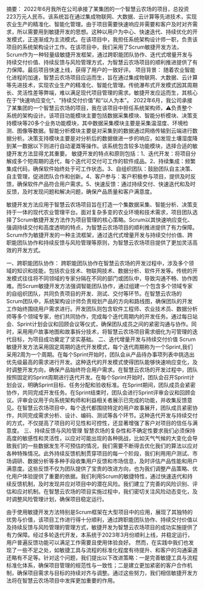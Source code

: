 摘要：
  2022年6月我所在公司承接了某集团的一个智慧云农场的项目，总投资223万元人民币。该系统旨在通过集成物联网、大数据、云计算等先进技术，实现农业生产的精准化、智能化管理。由于项目需要快速响应并需要和客户及时对齐需求，所以需要用到敏捷开发的思想。这种以用户为中心、快速迭代、持续优化的开发模式，正逐渐成为主流模式。在该项目中，我担任系统架构设计师一职，负责该项目的系统架构设计工作。在该项目中，我们采用了Scrum敏捷开发方法，Scrum作为一种轻量级敏捷开发框架，通过跨职能团队协作、迭代式增量开发与持续交付价值、持续反馈与风险管理方式，为智慧云农场项目的顺利推进提供了有力保障。最后项目快速上线，获得了用户的一致好评。
项目背景：
  随着农业智能化进程的加速，智慧云农场项目应运而生，旨在通过集成物联网、大数据、云计算等先进技术，实现农业生产的精准化、智能化管理。传统瀑布式开发模式因其周期长、灵活性差等弊端，难以满足现代项目管理的需求。敏捷开发应运而生，其核心在于“快速响应变化”、“持续交付价值”和“以人为本”。
  2022年6月，我公司承接了某集团的一个智慧云农场的项目，我在该项目中担任系统架构师，⚠️负责整个系统的架构设计。该项目功能模块主要包括数据采集模块、智能分析模块、决策支持模块等20多个业务功能模块，其中数据采集模块主要是采集温湿度、环境检测、图像等数据。智能分析模块主要是对采集到的数据通过网络传输到云端进行数据分析。决策支持模块主要是对分析后的数据做进一步的响应，如发现土壤湿度降到某一数据以下则进行自动灌溉等操作。该系统包含较多功能模块，选择合适的敏捷开发方法显得尤其重要。
  敏捷开发的特点和原则包括：1、迭代开发：将项目分解成多个短周期的迭代，每个迭代可交付可工作的软件成品。2、持续集成：频繁集成代码，确保软件始终处于可工作状态。3、自组织团队：鼓励团队自主决策、自主管理，促进团队合作和创新。4、客户参与：客户积极参与项目，提供及时反馈，确保软件产品符合用户需求。5、快速反馈：通过持续交付、快速迭代和及时反馈，及时发现问题和解决问题，确保产品质量和客户满意度。

  敏捷开发方法应用于智慧云农场项目旨在打造一个集数据采集、智能分析、决策支持于一体的现代农业管理平台。面对复杂多变的农业环境和技术需求，项目团队选择了Scrum敏捷开发方法作为项目管理的核心策略。Scrum以其快速响应变化、强调持续交付和高度透明的特点，为智慧云农场项目的顺利推进提供了有力保障。Scrum作为敏捷开发的一种主流框架，通过迭代式增量开发与持续交付价值、跨职能团队协作和持续反馈与风险管理等原则，为智慧云农场项目提供了更加灵活高效的开发方式。

一、跨职能团队协作：
  跨职能团队协作在智慧云农场的开发过程中，涉及多个领域的知识和技能，包括农业技术、物联网技术、数据分析、软件开发等。传统的开发模式往往将不同领域的专家分隔在不同的部门或团队中，导致沟通不畅、协作困难。而Scrum敏捷开发方法强调智能团队协作，通过组建一个包含多个领域专家的自组织团队，共同负责项目的开发、测试、交付等环节。在智慧云农场的Scrum团队中，系统架构设计师负责规划产品的方向和路线图，确保团队的开发工作始终围绕用户需求进行。开发团队则包含软件工程师、农业技术员、数据分析师等多个领域专家，他们共同协作，完成每个迭代周期内的开发任务。通过每日站会、Sprint计划会议和回顾会议等仪式，确保团队成员之间的紧密沟通与协作。同时，采用用户故事地图和故事拆分技术，将智慧云农场项目需求细化为可管理的迭代目标，为项目成功奠定了坚实基础。
二、迭代增量开发与持续交付价值
  Scrum敏捷开发方法采用固定周期的迭代开发模式，每个迭代周期称为一个Sprint,我们采用2周为一个周期。在每个Sprint开始时，团队会从产品待办事项列表中挑选出优先级最高的需求进行开发。这种迭代的开发模式使得团队能够快速响应变化，及时调整开发方向，确保产品始终符合用户需求。在智慧云农场的开发过程中，团队按照固定的Sprint周期进行迭代开发。在每个Sprint开始时，团队会召开Sprint计划会议，明确Sprint目标、任务分配和验收标准。在Sprint期间，团队成员会紧密协作，共同完成开发任务。在Sprint结束时，团队会进行Sprint评审会议和回顾会议。评审会议用于向系统架构师和利益相关者展示已完成的功能，并收集反馈意见。在智慧云农场项目中，每个迭代都围绕特定的用户故事展开，团队成员紧密协作，共同完成需求分析、设计、编码、测试等各个环节。这种迭代开发与持续交付的方式，不仅提高了项目的可见性和可控性，还显著增强了客户对项目的信任与满意度。
三、持续反馈与风险管理
  智慧农场的复杂性和不确定性要求我们必须保持高度的敏感性和灵活性，以应对可能出现的各种挑战，比如天气气候的大变化会导致我们的一些数据发生不可预估的情况，我们需要不断得去优化我们的算法以应对各种特殊情况。此外持续反馈机制贯穿项目的每一个阶段，我们利用用户测试、市场调研、数据分析等多种手段收集用户反馈和市场信息，及时评估产品性能和用户满意度。这些反馈不仅为团队提供了宝贵的改进方向，也为我们调整产品策略、优化用户体验提供了重要的依据。我们利用Scrum的敏捷特性，通过快速迭代和持续反馈机制，及时发现并应对项目中的潜在风险。我们建立了完善的风险识别、评估和应对机制。在智慧云农场的项目实施过程中，我们密切关注风险动态变化，及时调整风险管理计划，确保项目稳定运行。

  由于使用敏捷开发方法特别是Scrum框架在大型项目中的应用，展现了其独特的优势与价值，该项目工作进行得十分顺利，通过跨职能团队协作、持续交付价值以及持续反馈与风险管理的管理方式，敏捷开发为智慧云农场项目的成功实施提供了有力保障。经过多轮迭代开发，本系统于2023年3月份顺利上线，并稳定运行，用户普遍反馈功能可以满足工作需要且使用体验良好。
  然而，在实践中我们也发现了一些不足之处，如敏捷工具与流程的标准化程度有待提升、和客户的沟通渠道还略有不足等。针对这个问题，我们提出以下改进策略：一是完善敏捷工具与流程标准化体系，确保项目管理的规范性与一致性；二是建立更加紧密的客户合作机制，确保项目需求与目标的持续对齐与调整。通过这些努力，我们相信敏捷开发方法将在智慧云农场项目中发挥更加重要的作用。